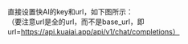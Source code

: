 直接设置快AI的key和url，如下图所示：<br>
（要注意url是全的url，而不是base_url，即url=https://api.kuaiai.app/api/v1/chat/completions）